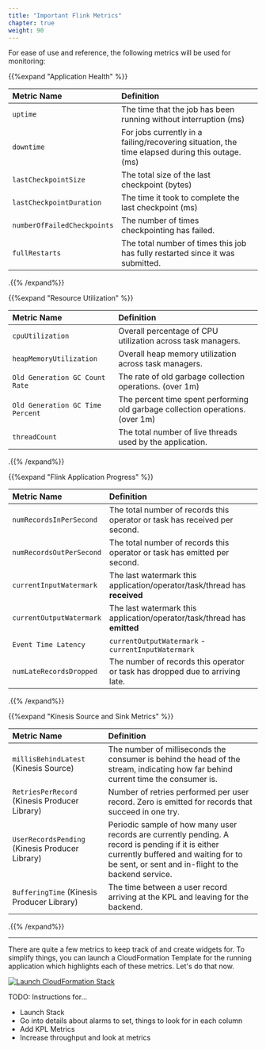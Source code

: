 ```yaml
---
title: "Important Flink Metrics"
chapter: true
weight: 90
---
```


For ease of use and reference, the following metrics will be used for monitoring:

{{%expand "Application Health" %}}

| Metric Name | Definition |
| :----------| :---------|
| `uptime`             |  The time that the job has been running without interruption (ms)|
| `downtime`            |  For jobs currently in a failing/recovering situation, the time elapsed during this outage. (ms) |
| `lastCheckpointSize`  | The total size of the last checkpoint	(bytes)           |
| `lastCheckpointDuration` | The time it took to complete the last checkpoint	(ms)        |
| `numberOfFailedCheckpoints`| The number of times checkpointing has failed.	            |
| `fullRestarts`         | The total number of times this job has fully restarted since it was submitted.  |

.{{% /expand%}}


{{%expand "Resource Utilization" %}} 

| Metric Name | Definition |
| :----------| :---------|
| `cpuUtilization`             |  Overall percentage of CPU utilization across task managers.	|
| `heapMemoryUtilization`      |  Overall heap memory utilization across task managers.     	 |
| `Old Generation GC Count Rate`  | The rate of old garbage collection operations. (over 1m)   |
| `Old Generation GC Time Percent` | The percent time spent performing old garbage collection operations.	(over 1m)    |
| `threadCount`| The total number of live threads used by the application.		            |

.{{% /expand%}}

{{%expand "Flink Application Progress" %}} 

| Metric Name | Definition |
| :----------| :---------|
| `numRecordsInPerSecond`         |  The total number of records this operator or task has received per second.		|
| `numRecordsOutPerSecond`     |  The total number of records this operator or task has emitted per second.	     	 |
| `currentInputWatermark` | The last watermark this application/operator/task/thread has **received**	   |
| `currentOutputWatermark` | The last watermark this application/operator/task/thread has **emitted**	    |
| `Event Time Latency`| `currentOutputWatermark` - `currentInputWatermark`            |
| `numLateRecordsDropped` | The number of records this operator or task has dropped due to arriving late. |

.{{% /expand%}}

{{%expand "Kinesis Source and Sink Metrics" %}} 

| Metric Name | Definition |
| :----------| :---------|
| `millisBehindLatest` (Kinesis Source)       |  The number of milliseconds the consumer is behind the head of the stream, indicating how far behind current time the consumer is. 		|
| `RetriesPerRecord` (Kinesis Producer Library)    |  Number of retries performed per user record. Zero is emitted for records that succeed in one try.	     	 |
| `UserRecordsPending` (Kinesis Producer Library)  | Periodic sample of how many user records are currently pending. A record is pending if it is either currently buffered and waiting for to be sent, or sent and in-flight to the backend service.   |
| `BufferingTime`  (Kinesis Producer Library) | The time between a user record arriving at the KPL and leaving for the backend.  |

.{{% /expand%}}


----------------------------------------------------------------


There are quite a few metrics to keep track of and create widgets for. To simplify things, you can launch a CloudFormation Template for the running application which highlights each of these metrics. Let's do that now. 

[![Launch CloudFormation Stack](/images/flink-on-kda/cloudformation-launch-stack.png)](https://console.aws.amazon.com/cloudformation/home#/stacks/new?stackName=kda-advanced-monitoring-dashboard&templateURL=https://aws-data-analytics-workshops.s3.amazonaws.com/kinesis/templates/sample-dashboard.yaml)




TODO: Instructions for...
- Launch Stack
- Go into details about alarms to set, things to look for in each column
- Add KPL Metrics
- Increase throughput and look at metrics